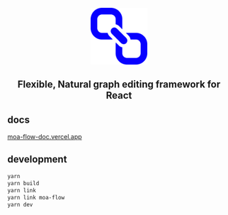 <p align="center">
<img src="/public/logo.png" width="128" height="128">
</p>
<h2 align="center">Flexible, Natural graph editing framework for React</h2>

## docs

[moa-flow-doc.vercel.app](https://moa-flow-doc.vercel.app/)

## development
```
yarn
yarn build
yarn link
yarn link moa-flow
yarn dev
```
